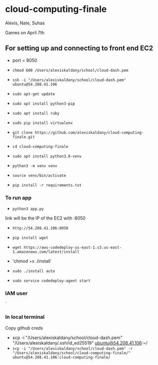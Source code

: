 # cloud-computing-finale
Alexis, Nate, Suhas 


Games on April 7th


## For setting up and connecting to front end EC2 

- port = 8050
- `chmod 600 /Users/alexiskaldany/school/cloud-dash.pem`
- `ssh -i "/Users/alexiskaldany/school/cloud-dash.pem" ubuntu@54.208.41.106`

- `sudo apt-get update`
- `sudo apt install python3-pip`
- `sudo apt install ruby`
- `sudo pip install virtualenv`
- `git clone https://github.com/alexiskaldany/cloud-computing-finale.git`
- `cd cloud-computing-finale`
- `sudo apt install python3.8-venv`
- `python3 -m venv venv`
- `source venv/bin/activate`
- `pip install -r requirements.txt`

### To run app
- `python3 app.py`

link will be the IP of the EC2 with :8050
- `http://54.208.41.106:8050`






- `pip install wget`
- `wget https://aws-codedeploy-us-east-1.s3.us-east-1.amazonaws.com/latest/install`
- 'chmod +x ./install`
- `sudo ./install auto`
- `sudo service codedeploy-agent start `

### IAM user
`
### In local terminal
Copy github creds

- scp -i "/Users/alexiskaldany/school/cloud-dash.pem" "/Users/alexiskaldany/.ssh/id_ed25519" ubuntu@54.208.41.106:~/
- `scp -i "/Users/alexiskaldany/school/cloud-dash.pem" -r "/Users/alexiskaldany/school/cloud-computing-finale/" ubuntu@54.208.41.106:cloud-computing-finale/`

